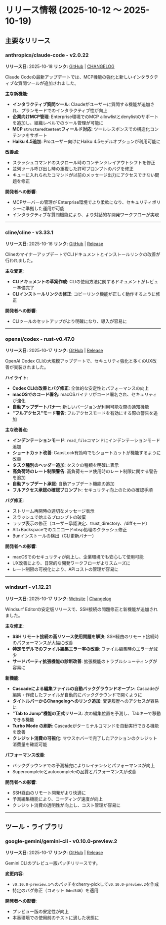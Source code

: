 # リリース情報 (2025-10-12 〜 2025-10-19)

## 主要なリリース

### anthropics/claude-code - v2.0.22
**リリース日**: 2025-10-18
**リンク**: [GitHub](https://github.com/anthropics/claude-code) | [CHANGELOG](https://github.com/anthropics/claude-code/blob/main/CHANGELOG.md)

Claude Codeの最新アップデートでは、MCP機能の強化と新しいインタラクティブな質問ツールが追加されました。

**主な新機能**:
- **インタラクティブ質問ツール**: Claudeがユーザーに質問する機能が追加され、プランモードでのインタラクティブ性が向上
- **企業向けMCP管理**: Enterprise環境でのMCP allowlistとdenylistのサポートを追加し、組織レベルでのツール管理が可能に
- **MCP `structuredContent`フィールド対応**: ツールレスポンスでの構造化コンテンツをサポート
- **Haiku 4.5追加**: Proユーザー向けにHaiku 4.5モデルオプションが利用可能に

**改善点**:
- スラッシュコマンドのスクロール時のコンテンツレイアウトシフトを修正
- 並列ツール呼び出し時の重複した許可プロンプトのバグを修正
- キューに入れられたコマンドが以前のメッセージ出力にアクセスできない問題を修正

**開発者への影響**:
- MCPサーバーの管理が Enterprise環境でより柔軟になり、セキュリティポリシーに準拠した運用が可能
- インタラクティブな質問機能により、より対話的な開発ワークフローが実現

---

### cline/cline - v3.33.1
**リリース日**: 2025-10-16
**リンク**: [GitHub](https://github.com/cline/cline) | [Release](https://github.com/cline/cline/releases/tag/v3.33.1)

ClineのマイナーアップデートでCLIドキュメントとインストールリンクの改善が行われました。

**主な変更**:
- **CLIドキュメントの草案作成**: CLIの使用方法に関するドキュメントがレビュー準備完了
- **CLIインストールリンクの修正**: コピーリンク機能が正しく動作するように修正

**開発者への影響**:
- CLIツールのセットアップがより明確になり、導入が容易に

---

### openai/codex - rust-v0.47.0
**リリース日**: 2025-10-17
**リンク**: [GitHub](https://github.com/openai/codex) | [Release](https://github.com/openai/codex/releases/tag/rust-v0.47.0)

OpenAI Codex CLIの大規模アップデートで、セキュリティ強化と多くのUX改善が実装されました。

**ハイライト**:
- **Codex CLIの改善とバグ修正**: 全体的な安定性とパフォーマンスの向上
- **macOSでのコード署名**: macOSバイナリがコード署名され、セキュリティが強化
- **自動アップデートバナー**: 新しいバージョンが利用可能な際の通知機能
- **"フルアクセス"モード警告**: フルアクセスモードを有効にする際の警告を追加

**主な改善点**:
- **インデンテーションモード**: `read_file`コマンドにインデンテーションモード追加
- **ショートカット改善**: CapsLock有効時でもショートカットが機能するように改善
- **タスク種別のヘッダー追加**: タスクの種類を明確に表示
- **高負荷時のレート制限警告**: 高負荷モード使用時のレート制限に関する警告を追加
- **自動アップデート承認**: 自動アップデート機能の追加
- **フルアクセス承認の確認プロンプト**: セキュリティ向上のための確認手順

**バグ修正**:
- ストリーム再開時の適切なメッセージ表示
- スラッシュで始まるプロンプトの破棄
- ラップ表示の修正（ユーザー承認決定、trust_directory、/diffモード）
- Alt+Backspaceでのユニコードnbsp処理のクラッシュ修正
- Bunインストールの検出（CLI更新バナー）

**開発者への影響**:
- macOSでのセキュリティが向上し、企業環境でも安心して使用可能
- UX改善により、日常的な開発ワークフローがよりスムーズに
- レート制限の可視化により、APIコストの管理が容易に

---

### windsurf - v1.12.21
**リリース日**: 2025-10-17
**リンク**: [Website](https://windsurf.com) | [Changelog](https://windsurf.com/changelog)

Windsurf Editorの安定版リリースで、SSH接続の問題修正と新機能が追加されました。

**主な修正**:
- **SSH リモート接続の高リソース使用問題を解決**: SSH経由のリモート接続時のパフォーマンスが大幅に改善
- **特定モデルでのファイル編集エラー率の改善**: ファイル編集時のエラーが減少
- **サードパーティ拡張機能の診断改善**: 拡張機能のトラブルシューティングが容易に

**新機能**:
- **Cascadeによる編集ファイルの自動バックグラウンドオープン**: Cascadeが編集・作成したファイルが自動的にバックグラウンドで開くように
- **タイトルバーからChangelogへのリンク追加**: 変更履歴へのアクセスが容易に
- **"Tab to Jump"機能の正式リリース**: 次の編集位置を予測し、Tabキーで移動できる機能
- **Turbo Mode の刷新**: Cascadeがターミナルコマンドを自動実行できる機能を改善
- **クレジット消費の可視化**: マウスホバーで完了したアクションのクレジット消費量を確認可能

**パフォーマンス改善**:
- バックグラウンドでの予測補完によりレイテンシとパフォーマンスが向上
- Supercompleteとautocompleteの品質とパフォーマンスが改善

**開発者への影響**:
- SSH経由のリモート開発がより快適に
- 予測編集機能により、コーディング速度が向上
- クレジット消費の透明性が向上し、コスト管理が容易に

---

## ツール・ライブラリ

### google-gemini/gemini-cli - v0.10.0-preview.2
**リリース日**: 2025-10-17
**リンク**: [GitHub](https://github.com/google-gemini/gemini-cli) | [Release](https://github.com/google-gemini/gemini-cli/releases/tag/v0.10.0-preview.2)

Gemini CLIのプレビュー版パッチリリースです。

**変更内容**:
- `v0.10.0-preview.1`へのパッチをcherry-pickして`v0.10.0-preview.2`を作成
- 特定のバグ修正（コミット `0ded546`）を適用

**開発者への影響**:
- プレビュー版の安定性が向上
- 本番環境での使用前のテストに適した状態に
